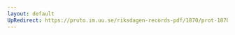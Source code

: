 ```yaml
---
layout: default
UpRedirect: https://pruto.im.uu.se/riksdagen-records-pdf/1870/prot-1870--fk--128/prot-1870--fk--128_000.pdf
---
```

